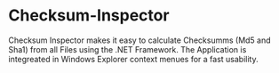 Checksum-Inspector
==============

Checksum Inspector makes it easy to calculate Checksumms (Md5 and Sha1) from all Files using the .NET Framework.
The Application is integreated in Windows Explorer context menues for a fast usability.

